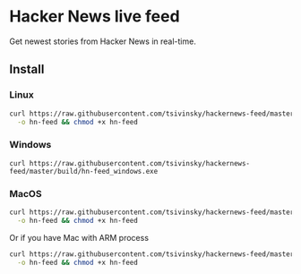 # Hacker News live feed

Get newest stories from Hacker News in real-time.

## Install

### Linux

```bash
curl https://raw.githubusercontent.com/tsivinsky/hackernews-feed/master/build/hn-feed_linux \
  -o hn-feed && chmod +x hn-feed
```

### Windows

```
curl https://raw.githubusercontent.com/tsivinsky/hackernews-feed/master/build/hn-feed_windows.exe
```

### MacOS

```bash
curl https://raw.githubusercontent.com/tsivinsky/hackernews-feed/master/build/hn-feed_macos \
  -o hn-feed && chmod +x hn-feed
```

Or if you have Mac with ARM process

```bash
curl https://raw.githubusercontent.com/tsivinsky/hackernews-feed/master/build/hn-feed_macos_arm \
  -o hn-feed && chmod +x hn-feed
```
